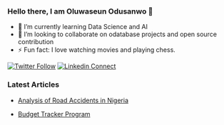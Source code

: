 ### Hello there, I am Oluwaseun Odusanwo 👋
- 🌱 I’m currently learning Data Science and AI
- 👯 I’m looking to collaborate on odatabase projects and open source contribution
- ⚡ Fun fact: I love watching movies and playing chess.

[![Twitter Follow](https://img.shields.io/twitter/follow/Oluwaseun4Show?color=%231DA1F2&label=Follow%20%40Oluwaseun4Show&logo=twitter&style=for-the-badge)](https://twitter.com/intent/follow?screen_name=Oluwaseun4Show)
[![Linkedin Connect](https://img.shields.io/badge/linkedin-%230077B5.svg?&style=for-the-badge&logo=linkedin&logoColor=white)](https://www.linkedin.com/in/oluwaseun-odusanwo-/)
 
 
 
### Latest Articles
- [Analysis of Road Accidents in Nigeria](https://odusanwoseun.medium.com/nigeria-road-accident-analysis-ab8419217125)

- [Budget Tracker Program](https://odusanwoseun.medium.com/budget-tracker-program-7d445923ac1d)
 

<!--
**OluwaseunOdusanwo/OluwaseunOdusanwo** is a ✨ _special_ ✨ repository because its `README.md` (this file) appears on your GitHub profile.

Here are some ideas to get you started:

- 🔭 I’m currently working on ...
- 🌱 I’m currently learning ...
- 👯 I’m looking to collaborate on ...
- 🤔 I’m looking for help with ...
- 💬 Ask me about ...
- 📫 How to reach me: ...
- 😄 Pronouns: ...
- ⚡ Fun fact: ...
-->

